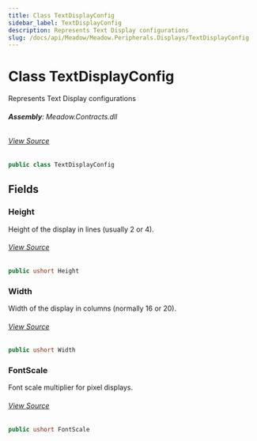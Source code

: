 ```yaml
---
title: Class TextDisplayConfig
sidebar_label: TextDisplayConfig
description: Represents Text Display configurations
slug: /docs/api/Meadow/Meadow.Peripherals.Displays/TextDisplayConfig
---
```

# Class TextDisplayConfig
Represents Text Display configurations

###### **Assembly**: Meadow.Contracts.dll
###### [View Source](https://github.com/WildernessLabs/Meadow.Contracts.git/blob/develop/Source/Meadow.Contracts/Peripherals/Displays/TextDisplayConfig.cs#L6)
```csharp title="Declaration"
public class TextDisplayConfig
```
## Fields
### Height
Height of the display in lines (usually 2 or 4).
###### [View Source](https://github.com/WildernessLabs/Meadow.Contracts.git/blob/develop/Source/Meadow.Contracts/Peripherals/Displays/TextDisplayConfig.cs#L11)
```csharp title="Declaration"
public ushort Height
```
### Width
Width of the display in columns (normally 16 or 20).
###### [View Source](https://github.com/WildernessLabs/Meadow.Contracts.git/blob/develop/Source/Meadow.Contracts/Peripherals/Displays/TextDisplayConfig.cs#L16)
```csharp title="Declaration"
public ushort Width
```
### FontScale
Font scale multiplier for pixel displays.
###### [View Source](https://github.com/WildernessLabs/Meadow.Contracts.git/blob/develop/Source/Meadow.Contracts/Peripherals/Displays/TextDisplayConfig.cs#L21)
```csharp title="Declaration"
public ushort FontScale
```
